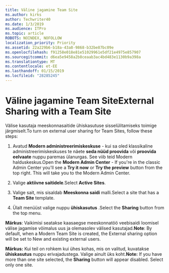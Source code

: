 ```yaml
---
title: Väline jagamine Team Site
ms.author: kirks
author: Techwriter40
ms.date: 1/3/2019
ms.audience: ITPro
ms.topic: article
ROBOTS: NOINDEX, NOFOLLOW
localization_priority: Priority
ms.assetid: 22a229b6-b18a-43a8-9868-b32be87bc09e
ms.openlocfilehash: f91258e018e81e51029961e5df21e4975e857907
ms.sourcegitcommit: d6ea5e9458a2b8ceaab3ac4bd483e1130b9a398a
ms.translationtype: MT
ms.contentlocale: et-EE
ms.lasthandoff: 01/15/2019
ms.locfileid: "28285245"
---
```

# <a name="external-sharing-with-a-team-site"></a><span data-ttu-id="a0a40-102">Väline jagamine Team Site</span><span class="sxs-lookup"><span data-stu-id="a0a40-102">External Sharing with a Team Site</span></span>

<span data-ttu-id="a0a40-103">Välise kasutaja meeskonnasaitide ühiskasutuse sisselülitamiseks toimige järgmiselt.</span><span class="sxs-lookup"><span data-stu-id="a0a40-103">To turn on external user sharing for Team Sites, follow these steps:</span></span> 
  
1. <span data-ttu-id="a0a40-p101">Avatud **Modern administreerimiskeskuse** - kui sa oled klassikaline administreerimiskeskuses te näete **seda nüüd proovida** või **proovida eelvaate** nuppu paremas ülanurgas. See viib teid Modern halduskeskus.</span><span class="sxs-lookup"><span data-stu-id="a0a40-p101">Open the **Modern Admin Center** - If you're in the classic Admin Center you'll see a **Try it now** or **Try the preview** button from the top right. This will take you to the Modern Admin Center.</span></span> 
  
2. <span data-ttu-id="a0a40-106">Valige **aktiivne saitidele**.</span><span class="sxs-lookup"><span data-stu-id="a0a40-106">Select **Active Sites**.</span></span> 
  
3. <span data-ttu-id="a0a40-107">Valige sait, mis sisaldab **Meeskonna saidi** malli.</span><span class="sxs-lookup"><span data-stu-id="a0a40-107">Select a site that has a **Team Site** template.</span></span> 
  
4. <span data-ttu-id="a0a40-108">Ülalt menüüst valige nuppu **ühiskasutus** .</span><span class="sxs-lookup"><span data-stu-id="a0a40-108">Select the **Sharing** button from the top menu.</span></span> 
  
 <span data-ttu-id="a0a40-109">**Märkus**: Vaikimisi seatakse kaasaegse meeskonnatöö veebisaidi loomisel välise jagamise võimalus uus ja olemasolev välised kasutajad.</span><span class="sxs-lookup"><span data-stu-id="a0a40-109">**Note**: By default, when a Modern Team Site is created, the External sharing option will be set to New and existing external users.</span></span> 
  
 <span data-ttu-id="a0a40-p102">**Märkus:** Kui teil on rohkem kui ühes kohas, mis on valitud, kuvatakse **ühiskasutus** nuppu erivajadustega. Valige ainult üks koht.</span><span class="sxs-lookup"><span data-stu-id="a0a40-p102">**Note:** If you have more than one site selected, the **Sharing** button will appear disabled. Select only one site.</span></span> 
  

